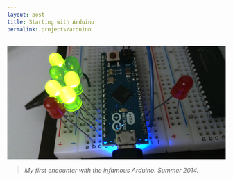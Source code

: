 ```yaml
---
layout: post
title: Starting with Arduino
permalink: projects/arduino
---
```


![Simple Arduino circuit.](/assets/ardu_s.jpg "Simple Arduino circuit.")

> *My first encounter with the infamous Arduino. Summer 2014.*

<!--comingsoon-->